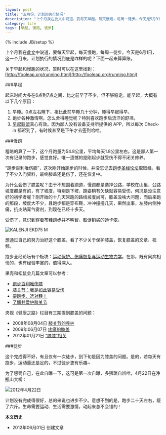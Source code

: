```yaml
---
layout: post
title: "五月份，计划的执行情况"
description: "上个月我在此文中说道，要每天早起，每天慢跑，每周一徒步。今天是5月31日，这一个月来，计划执行的情况到底是咋样的呢？下面一起来算算账。"
category: life
tags: [早起, 慢跑, 徒步]
---
```

{% include JB/setup %}

上个月我在[此文](http://blog.fooleap.org/early-rising-running-and-walking.html)中说道，要每天早起，每天慢跑，每周一徒步。今天是6月1日，这一个月来，计划执行的情况到底是咋样的呢？下面一起来算算账。

关于早起和慢跑的状况，暂时可以在这里找到：[http://fooleap.org/running.html](http://fooleap.org/running.html)

###早起

起床时间大多在6点到7点之间，比之前早了不少，但不够稳定。能早起，大概有以下几个原因：

<ol>
<li>早睡。0点左右睡下，相比此前早睡几十分钟，睡得早起得早。</li>
<li>跑步各种激情啊，怎么舍得睡觉呢？特别喜欢跑步后流汗的舒坦。</li>
<li><a href="http://www.amybox.com/invite?code=4fc770909d498" target="_blank">早起联盟</a>真心有效。因为鄙人没有设备支持所提供的 APP，所以每次 Check-in 都迟到了，有时候甚至是下午才去签到哈哈。</li>
</ol>

###慢跑

粗略的算了一下，这个月跑量为54.8公里，平均每天1.8公里左右。这是鄙人第一次有记录的跑步，感觉良好。唯一遗憾的是刚起步就受伤不得不闭关修养。

“跑步百利唯伤膝”，这次刚开始跑步的时候，并没忘记去[跑步圣经论坛](http://bbs.runbible.cn/)取取经，看了不少入门资料，最终膝盖还是伤了，还在恢复中。

为什么会伤了膝盖呢？由于不想围着跑道，慢跑都是选择公路，学校在山里，公路坡度都是有的，有了坡度，特别是下坡，跑姿稍有欠缺就容易受伤，何况是没注意好的初学者呢？刚开始的十几天常跑的路线坡度尚可，膝盖没啥大问题，而后来跑的那段，坡度大不少，且跑步都是穿布鞋，冲冲撞撞几天，果然出事，左膝内侧肿痛，抗炎贴膏气雾剂，到现在已经十多天。

受伤了，意识到穿着布鞋跑步并不明智，趁促销买的迪卡侬。

![KALENJI EKD75 M](http://pic.yupoo.com/fooleap_v/C0GlRgzF/YvEGv.jpg)

想通过自己的努力治好这个膝盖，看了不少关于保护膝盖，恢复膝盖的文章、视频。

跑步圣经论坛有个板块：[运动保护、伤痛恢复与运动生物力学](http://bbs.runbible.cn/forum-6-1.html)。在那，既有同病相怜的，也有经验丰富的，值得深入。

果壳和松鼠会几篇文章可以参考：

* [跑步百利唯伤膝](http://www.guokr.com/article/55453/)
* [膝关节：我是如此容易受伤](http://www.guokr.com/article/165389)
* [要跑步，选对鞋！](http://www.guokr.com/article/185264/)
* [了解并爱护膝关节](http://songshuhui.net/archives/65294)

央视《健康之路》栏目有三期提到膝盖的问题：

* 2008年08月04日 [膝关节的养护](http://www.cctv.com/program/jkzl/20060810/103943.shtml)
* 2009年06月07日 [疼痛的膝盖](http://space.tv.cctv.com/video/VIDE1245207547843888)
* 2012年01月21日 [“膝膝”相关](http://jiankang.cntv.cn/jiankangzhilu/classpage/video/20120121/101026.shtml)
 
###徒步

这个完成得不好，有且仅有一次徒步，到下旬是因为膝盖的问题。是的，若每天有跑步，运动量还是足的，不过徒步更有乐趣~

为了惩罚自己，在此自曝一下，这可是第一次自曝，多猥琐自辨哈，4月22日在净瓶山大桥：

![2012年4月22日](http://pic.yupoo.com/fooleap_v/C0GpRMUe/6xxea.jpg)

计划没有完成得很好，总的来说也进步不少。意想不到的是，跑步二十天左右，瘦了六斤。生命需要运动、生活需要激情，动起来总不会错的！

**本文历史**

* 2012年06月01日 创建文章
